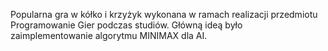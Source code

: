 Popularna gra w kółko i krzyżyk wykonana w ramach realizacji przedmiotu Programowanie Gier podczas studiów. Główną ideą było zaimplementowanie algorytmu MINIMAX dla AI.
